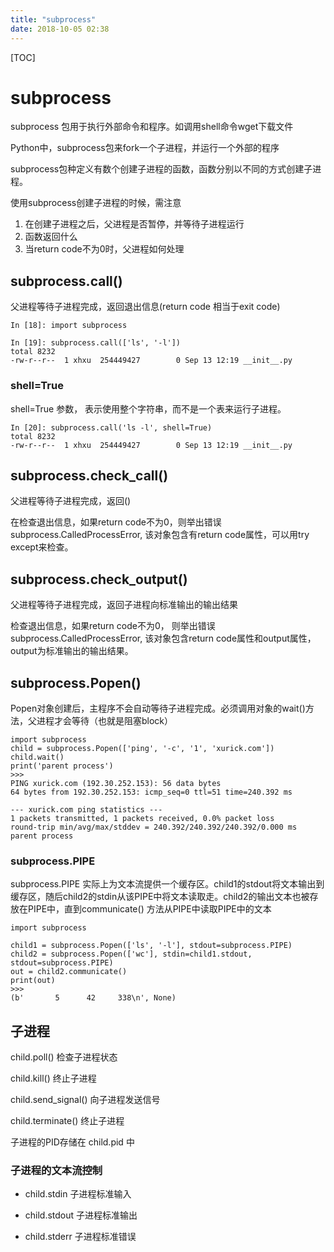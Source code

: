 ```yaml
---
title: "subprocess"
date: 2018-10-05 02:38
---
```



[TOC]


# subprocess

subprocess 包用于执行外部命令和程序。如调用shell命令wget下载文件



Python中，subprocess包来fork一个子进程，并运行一个外部的程序

subprocess包种定义有数个创建子进程的函数，函数分别以不同的方式创建子进程。

使用subprocess创建子进程的时候，需注意

1. 在创建子进程之后，父进程是否暂停，并等待子进程运行
2. 函数返回什么
3. 当return code不为0时，父进程如何处理





## subprocess.call()

父进程等待子进程完成，返回退出信息(return code 相当于exit code)

```
In [18]: import subprocess

In [19]: subprocess.call(['ls', '-l'])
total 8232
-rw-r--r--  1 xhxu  254449427        0 Sep 13 12:19 __init__.py
```



### shell=True

shell=True 参数， 表示使用整个字符串，而不是一个表来运行子进程。

```
In [20]: subprocess.call('ls -l', shell=True)
total 8232
-rw-r--r--  1 xhxu  254449427        0 Sep 13 12:19 __init__.py
```





## subprocess.check_call()

父进程等待子进程完成，返回()

在检查退出信息，如果return code不为0，则举出错误subprocess.CalledProcessError, 该对象包含有return code属性，可以用try except来检查。





## subprocess.check_output()

父进程等待子进程完成，返回子进程向标准输出的输出结果

检查退出信息，如果return code不为0， 则举出错误subprocess.CalledProcessError, 该对象包含return code属性和output属性，output为标准输出的输出结果。





## subprocess.Popen()

Popen对象创建后，主程序不会自动等待子进程完成。必须调用对象的wait()方法，父进程才会等待（也就是阻塞block）

```
import subprocess
child = subprocess.Popen(['ping', '-c', '1', 'xurick.com'])
child.wait()
print('parent process')
>>>
PING xurick.com (192.30.252.153): 56 data bytes
64 bytes from 192.30.252.153: icmp_seq=0 ttl=51 time=240.392 ms

--- xurick.com ping statistics ---
1 packets transmitted, 1 packets received, 0.0% packet loss
round-trip min/avg/max/stddev = 240.392/240.392/240.392/0.000 ms
parent process
```



### subprocess.PIPE

subprocess.PIPE 实际上为文本流提供一个缓存区。child1的stdout将文本输出到缓存区，随后child2的stdin从该PIPE中将文本读取走。child2的输出文本也被存放在PIPE中，直到communicate() 方法从PIPE中读取PIPE中的文本

```
import subprocess

child1 = subprocess.Popen(['ls', '-l'], stdout=subprocess.PIPE)
child2 = subprocess.Popen(['wc'], stdin=child1.stdout, stdout=subprocess.PIPE)
out = child2.communicate()
print(out)
>>>
(b'       5      42     338\n', None)
```



## 子进程

child.poll() 检查子进程状态

child.kill() 终止子进程

child.send_signal() 向子进程发送信号

child.terminate()  终止子进程

子进程的PID存储在 child.pid 中



### 子进程的文本流控制

* child.stdin 子进程标准输入

* child.stdout 子进程标准输出

* child.stderr 子进程标准错误